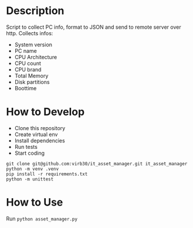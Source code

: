# Description

Script to collect PC info, format to JSON and send to remote server over http.
Collects infos:
- System version
- PC name
- CPU Architecture
- CPU count
- CPU brand
- Total Memory
- Disk partitions
- Boottime

# How to Develop

- Clone this repository
- Create virtual env
- Install dependencies
- Run tests
- Start coding

```console
git clone git@github.com:virb30/it_asset_manager.git it_asset_manager
python -m venv .venv
pip install -r requirements.txt
python -m unittest
```

# How to Use
Run `python asset_manager.py`